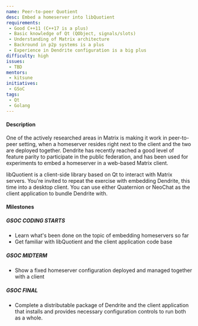 ```yaml
---
name: Peer-to-peer Quotient
desc: Embed a homeserver into libQuotient
requirements:
 - Good C++11 (C++17 is a plus)
 - Basic knowledge of Qt (QObject, signals/slots)
 - Understanding of Matrix architecture
 - Backround in p2p systems is a plus
 - Experience in Dendrite configuration is a big plus
difficulty: high
issues:
 - TBD
mentors:
 - kitsune
initiatives:
 - GSoC
tags:
 - Qt
 - Golang
---
```


#### Description

One of the actively researched areas in Matrix is making it work in peer-to-peer
setting, when a homeserver resides right next to the client and the two are
deployed together. Dendrite has recently reached a good level of feature parity
to participate in the public federation, and has been used for experiments
to embed a homeserver in a web-based Matrix client.

libQuotient is a client-side library based on Qt to interact with Matrix servers.
You're invited to repeat the exercise with embedding Dendrite, this time into
a desktop client. You can use either Quaternion or NeoChat as the client
application to bundle Dendrite with.

#### Milestones

##### GSOC CODING STARTS

* Learn what's been done on the topic of embedding homeservers so far
* Get familiar with libQuotient and the client application code base

##### GSOC MIDTERM

* Show a fixed homeserver configuration deployed and managed together with a client

##### GSOC FINAL

* Complete a distributable package of Dendrite and the client application that
  installs and provides necessary configuration controls to run both as a whole.
